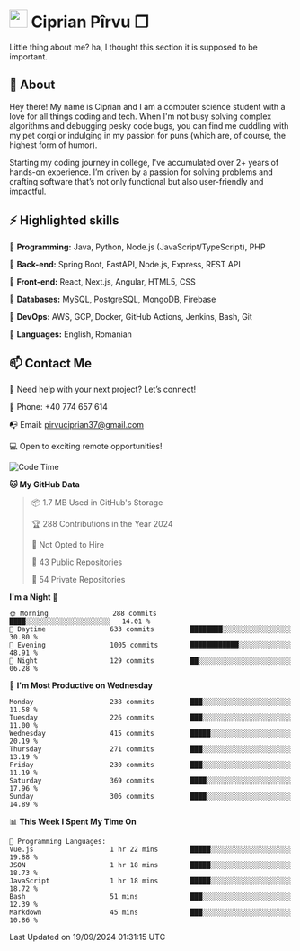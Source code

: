 # <img height="32px" src="https://user-images.githubusercontent.com/74038190/216122041-518ac897-8d92-4c6b-9b3f-ca01dcaf38ee.png"> Ciprian Pîrvu ❐ </h1>

Little thing about me? ha, I thought this section it is supposed to be important.

## 🧐 About

Hey there! My name is Ciprian and I am a computer science student with a love for all things coding and tech. When I'm not busy solving complex algorithms and debugging pesky code bugs, you can find me cuddling with my pet corgi or indulging in my passion for puns (which are, of course, the highest form of humor).

Starting my coding journey in college, I've accumulated over 2+ years of hands-on experience. I’m driven by a passion for solving problems and crafting software that’s not only functional but also user-friendly and impactful.


## ⚡ Highlighted skills

🎯 **Programming:** Java, Python, Node.js (JavaScript/TypeScript), PHP

🎯 **Back-end:** Spring Boot, FastAPI, Node.js, Express, REST API

🎯 **Front-end:** React, Next.js, Angular, HTML5, CSS

🎯 **Databases:** MySQL, PostgreSQL, MongoDB, Firebase

🎯 **DevOps:** AWS, GCP, Docker, GitHub Actions, Jenkins, Bash, Git

🎯 **Languages:** English, Romanian



## 📫 Contact Me

🤝 Need help with your next project? Let’s connect!

📱 Phone: +40 774 657 614

📭 Email: pirvuciprian37@gmail.com


💻 Open to exciting remote opportunities!

<!--START_SECTION:waka-->
![Code Time](http://img.shields.io/badge/Code%20Time-2%2C133%20hrs%201%20min-blue)

**🐱 My GitHub Data** 

> 📦 1.7 MB Used in GitHub's Storage 
 > 
> 🏆 288 Contributions in the Year 2024
 > 
> 🚫 Not Opted to Hire
 > 
> 📜 43 Public Repositories 
 > 
> 🔑 54 Private Repositories 
 > 
**I'm a Night 🦉** 

```text
🌞 Morning                288 commits         ████░░░░░░░░░░░░░░░░░░░░░   14.01 % 
🌆 Daytime                633 commits         ████████░░░░░░░░░░░░░░░░░   30.80 % 
🌃 Evening                1005 commits        ████████████░░░░░░░░░░░░░   48.91 % 
🌙 Night                  129 commits         ██░░░░░░░░░░░░░░░░░░░░░░░   06.28 % 
```
📅 **I'm Most Productive on Wednesday** 

```text
Monday                   238 commits         ███░░░░░░░░░░░░░░░░░░░░░░   11.58 % 
Tuesday                  226 commits         ███░░░░░░░░░░░░░░░░░░░░░░   11.00 % 
Wednesday                415 commits         █████░░░░░░░░░░░░░░░░░░░░   20.19 % 
Thursday                 271 commits         ███░░░░░░░░░░░░░░░░░░░░░░   13.19 % 
Friday                   230 commits         ███░░░░░░░░░░░░░░░░░░░░░░   11.19 % 
Saturday                 369 commits         ████░░░░░░░░░░░░░░░░░░░░░   17.96 % 
Sunday                   306 commits         ████░░░░░░░░░░░░░░░░░░░░░   14.89 % 
```


📊 **This Week I Spent My Time On** 

```text
💬 Programming Languages: 
Vue.js                   1 hr 22 mins        █████░░░░░░░░░░░░░░░░░░░░   19.88 % 
JSON                     1 hr 18 mins        █████░░░░░░░░░░░░░░░░░░░░   18.73 % 
JavaScript               1 hr 18 mins        █████░░░░░░░░░░░░░░░░░░░░   18.72 % 
Bash                     51 mins             ███░░░░░░░░░░░░░░░░░░░░░░   12.39 % 
Markdown                 45 mins             ███░░░░░░░░░░░░░░░░░░░░░░   10.86 % 
```


 Last Updated on 19/09/2024 01:31:15 UTC
<!--END_SECTION:waka-->
